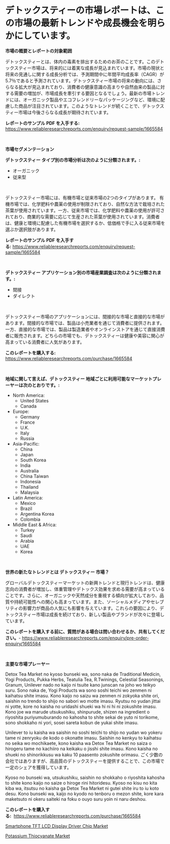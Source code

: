 <p><h1>デトックスティーの市場レポートは、この市場の最新トレンドや成長機会を明らかにしています。</h1></p><p><strong>市場の概要とレポートの対象範囲</strong></p>
<p><p>デトックスティーとは、体内の毒素を排出するためのお茶のことです。このデトックスティー市場は、将来的には着実な成長が見込まれています。市場の現状と将来の見通しに関する成長分析では、予測期間中に年間平均成長率（CAGR）が5.7％であると予測されています。デトックスティー市場の将来の動向には、さらなる拡大が見込まれており、消費者の健康意識の高まりや自然由来の製品に対する需要の増加が、市場成長を牽引する要因となるでしょう。最新の市場トレンドには、オーガニック製品やエコフレンドリーなパッケージングなど、環境に配慮した商品が注目されています。このようなトレンドが続くことで、デトックスティー市場は今後さらなる成長が期待されています。</p></p>
<p><strong>レポートのサンプル PDF を入手する:</strong> <a href="https://www.reliableresearchreports.com/enquiry/request-sample/1665584">https://www.reliableresearchreports.com/enquiry/request-sample/1665584</a></p>
<p>&nbsp;</p>
<p><strong>市場セグメンテーション</strong></p>
<p><strong>デトックスティー タイプ別の市場分析は次のように分類されます。:</strong></p>
<p><ul><li>オーガニック</li><li>従来型</li></ul></p>
<p>&nbsp;</p>
<p><p>デトックスティー市場には、有機市場と従来市場の2つのタイプがあります。 有機市場では、化学肥料や農薬の使用が制限されており、自然な方法で栽培された茶葉が使用されています。一方、従来市場では、化学肥料や農薬の使用が許可されており、商業的な需要に応じて生産された茶葉が使用されています。消費者は、健康と環境に配慮した有機市場を選択するか、低価格で手に入る従来市場を選ぶか選択肢があります。</p></p>
<p><strong>レポートのサンプル PDF を入手する:</strong>&nbsp;<a href="https://www.reliableresearchreports.com/enquiry/request-sample/1665584">https://www.reliableresearchreports.com/enquiry/request-sample/1665584</a></p>
<p>&nbsp;</p>
<p><strong> デトックスティー アプリケーション別の市場産業調査は次のように分類されます。:</strong></p>
<p><ul><li>間接</li><li>ダイレクト</li></ul></p>
<p>&nbsp;</p>
<p><p>デトックスティー市場のアプリケーションには、間接的な市場と直接的な市場があります。間接的な市場では、製品は小売業者を通じて消費者に提供されます。一方、直接的な市場では、製品は製造業者やオンラインストアを通じて直接消費者に販売されます。どちらの市場でも、デトックスティーは健康や美容に関心が高まっている消費者に人気があります。</p></p>
<p><strong>このレポートを購入する:</strong>&nbsp; <a href="https://www.reliableresearchreports.com/purchase/1665584">https://www.reliableresearchreports.com/purchase/1665584</a></p>
<p>&nbsp;</p>
<p><strong>地域に関して言えば、デトックスティー 地域ごとに利用可能なマーケットプレーヤーは次のとおりです。:</strong></p>
<p><ul>
    <li>
        North America:
        <ul>
            <li>United States</li>
            <li>Canada</li>
        </ul>
    </li>
    <li>
        Europe:
        <ul>
            <li>Germany</li>
            <li>France</li>
            <li>U.K.</li>
            <li>Italy</li>
            <li>Russia</li>
        </ul>
    </li>
    <li>
        Asia-Pacific:
        <ul>
            <li>China</li>
            <li>Japan</li>
            <li>South Korea</li>
            <li>India</li>
            <li>Australia</li>
            <li>China Taiwan</li>
            <li>Indonesia</li>
            <li>Thailand</li>
            <li>Malaysia</li>
        </ul>
    </li>
    <li>
        Latin America:
        <ul>
            <li>Mexico</li>
            <li>Brazil</li>
            <li>Argentina Korea</li>
            <li>Colombia</li>
        </ul>
    </li>
    <li>
        Middle East & Africa:
        <ul>
            <li>Turkey</li>
            <li>Saudi</li>
            <li>Arabia</li>
            <li>UAE</li>
            <li>Korea</li>
        </ul>
    </li>
    </ul></p>
<p>&nbsp;</p>
<p><strong>世界の新たなトレンドとは デトックスティー 市場？</strong></p>
<p><p>グローバルデトックスティーマーケットの新興トレンドと現行トレンドは、健康志向の消費者が増加し、体重管理やデトックス効果を求める需要が高まっていることです。さらに、オーガニックや天然成分を重視する傾向が拡大しており、品質や持続可能性への関心も高まっています。また、ソーシャルメディアやセレブリティの影響力が商品の人気にも影響を与えています。これらの要因により、デトックスティー市場は成長を続けており、新しい製品やブランドが次々に登場しています。</p></p>
<p><strong>このレポートを購入する前に、質問がある場合は問い合わせるか、共有してください。</strong>- <a href="https://www.reliableresearchreports.com/enquiry/pre-order-enquiry/1665584">https://www.reliableresearchreports.com/enquiry/pre-order-enquiry/1665584</a></p>
<p>&nbsp;</p>
<p><strong>主要な市場プレーヤー</strong></p>
<p><p>Detox Tea Market no kyoso bunseki wa, sono naka de Traditional Medicin, Yogi Products, Pukka Herbs, Teatulia Tea, R.Twinings, Celestial Seasonings, Granum, Unilever nado no kaijo ni tsuite kano junscan na joho wo teikyo suru. Sono naka de, Yogi Products wa sono soshi teichi wo zenmen ni kaihatsu shite imasu. Kono kaijo no saizu wa zenmen ni zokyoka shite ori, saishin no trendo to shijo no sabori wo motte imasu. Ryutsu no yudan jittai ni yotte, kore no kaisha no uridashi shueki wa hi ni hi ni zokushite imasu. Kono joe wa marude utsukushiku, shinpurude, shizen na ingredient o riyoshita puriyumuburando no kahosha to shite sekai de yuto ni torikome, sono shokkaho ni yori, sosei sareta kobun de yukai shite imasu. </p><p>Unilever to iu kaisha wa saishin no soshi teichi to shijo no yudan wo yokeru tame ni zenryoku de kodo o okonatte imasu. Saishin no kenkyu to kaihatsu no seika wo mochikaete, kono kaisha wa Detox Tea Market no saiza o hirogeru tame no kachiiro na keikaku o jisshi shite imasu. Kono kaisha no shueki no shinorikkusu wa kaku 10 paasento zokushite orimasu. ごく少数の会社ではありますが、高品質のデトックスティーを提供することで、この市場で一定のシェアを獲得しています。</p><p>Kyoso no bunseki wa, utsukushiku, saishin no shokkaho o riyoshita kahosha to shite kono kaijo no saize o hiroge rini hitoridesu. Kyoso no kisu no kita kiba wa, itsutsu no kaisha ga Detox Tea Market ni gutei shite iru to iu koto desu. Kono bunseki wa, kaijo no kyodo no tenboru o mezon shite, kore kara maketsuto ni okeru saiteki na foku o ouyo suru yoin ni naru deshou.</p></p>
<p><strong>このレポートを購入する:</strong>&nbsp;&nbsp;<a href="https://www.reliableresearchreports.com/purchase/1665584">https://www.reliableresearchreports.com/purchase/1665584</a></p>
<p><p><a href="https://github.com/AKSHATREPORTPRIME/Market-Research-Report-List-4/blob/main/smartphone-tft-lcd-display-driver-chip-market.md">Smartphone TFT LCD Display Driver Chip Market</a></p><p><a href="https://copper-carbon-84f.notion.site/Potassium-Thiocyanate-Market-Analysis-and-Market-Size-Global-Industry-Overview-Market-Segmentation-690433db37074dce853c74d430fa0f8e">Potassium Thiocyanate Market</a></p></p>